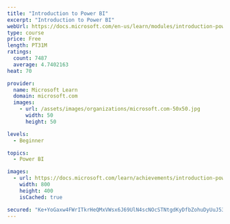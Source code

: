 ```yaml
---
title: "Introduction to Power BI"
excerpt: "Introduction to Power BI"
webUrl: https://docs.microsoft.com/en-us/learn/modules/introduction-power-bi/
type: course
price: Free
length: PT31M
ratings:
  count: 7487
  average: 4.7402163
heat: 70

provider:
  name: Microsoft Learn
  domain: microsoft.com
  images:
    - url: /assets/images/organizations/microsoft.com-50x50.jpg
      width: 50
      height: 50

levels:
  - Beginner

topics:
  - Power BI

images:
  - url: https://docs.microsoft.com/learn/achievements/introduction-power-bi-social.png
    width: 800
    height: 400
    isCached: true

secured: "Ke+YoGaxw4FWrITkrHeQMxVWsx6J69UlN4scNOcSTNtgdKyDfbZohuDyUuJ53ccRlyxqjJPFFhuOWfK9bhxoq9GkqdkgHatCM6GUILu5ETSdCQNXMjAx+0H8IXS1FyIaaI8Ga8Z1ND14vre+XFrcL6B44fZAVZFNEmtRFMmyrQvdlHihnAVbeNds2H7iQJQUyFhjM9l3OgkEMBpYtZs7ya+MctXwFfQxs2p3FJjTPHDWLhmvsiXn4Hqf2ILpXNLJEMQyPrQ5W2aGtxZtkzglI3T8kCbRm9Yn0WasNWt23PLzv9LxYUlIbxLkn1D/yZorSDIxzarAoUa6wr8IZuRQB/xh85jr+EFFuyswdZfdXr5m5DOhkT2Hjx0830yPxqn4c9Bik9XSPyAFsQK+qtcbJwT45/iZOVZZ9/hQV1sFvkY=;CLjBghxDZAq7SaD+DwhoVg=="
---
```


